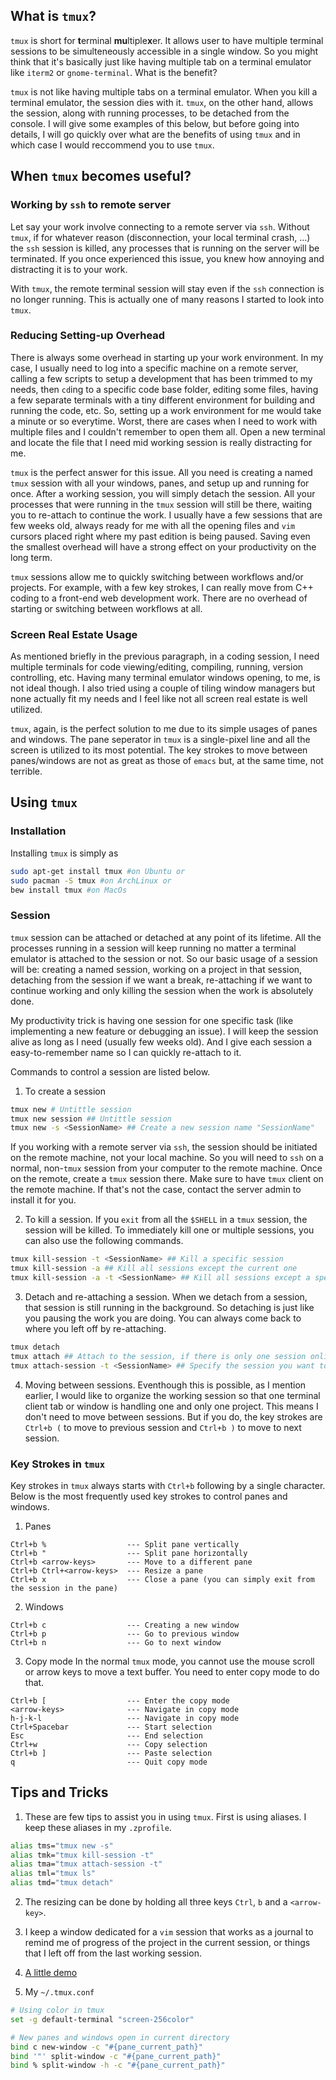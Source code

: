 ## What is `tmux`?

`tmux` is short for **t**erminal **mu**ltiple**x**er. It allows user to have multiple terminal sessions to be simulteneously accessible in a single window. So you might think that it's basically just like having multiple tab on a terminal emulator like `iterm2` or `gnome-terminal`. What is the benefit?

`tmux` is not like having multiple tabs on a terminal emulator. When you kill a terminal emulator, the session dies with it. `tmux`, on the other hand, allows the session, along with running processes, to be detached from the console. I will give some examples of this below, but before going into details, I will go quickly over what are the benefits of using `tmux` and in which case I would reccommend you to use `tmux`.


## When `tmux` becomes useful?

### Working by `ssh` to remote server

Let say your work involve connecting to a remote server via `ssh`. Without `tmux`, if for whatever reason (disconnection, your local terminal crash, ...) the `ssh` session is killed, any processes that is running on the server will be terminated. If you once experienced this issue, you knew how annoying and distracting it is to your work.

With `tmux`, the remote terminal session will stay even if the `ssh` connection is no longer running. This is actually one of many reasons I started to look into `tmux`. 

### Reducing Setting-up Overhead
There is always some overhead in starting up your work environment. In my case, I usually need to log into a specific machine on a remote server, calling a few scripts to setup a development that has been trimmed to my needs, then `cd`ing to a specific code base folder, editing some files, having a few separate terminals with a tiny different environment for building and running the code, etc. So, setting up a work environment for me would take a minute or so everytime. Worst, there are cases when I need to work with multiple files and I couldn't remember to open them all. Open a new terminal and locate the file that I need mid working session is really distracting for me.

`tmux` is the perfect answer for this issue. All you need is creating a named `tmux` session with all your windows, panes, and setup up and running for once. After a working session, you will simply detach the session. All your processes that were running in the `tmux` session will still be there, waiting you to re-attach to continue the work. I usually have a few sessions that are few weeks old, always ready for me with all the opening files and `vim` cursors placed right where my past edition is being paused. Saving even the smallest overhead will have a strong effect on your productivity on the long term.

`tmux` sessions allow me to quickly switching between workflows and/or projects. For example, with a few key strokes, I can really move from C++ coding to a front-end web development work. There are no overhead of starting or switching between workflows at all.

### Screen Real Estate Usage
As mentioned briefly in the previous paragraph, in a coding session, I need multiple terminals for code viewing/editing, compiling, running, version controlling, etc. Having many terminal emulator windows opening, to me, is not ideal though. I also tried using a couple of tiling window managers but none actually fit my needs and I feel like not all screen real estate is well utilized. 

`tmux`, again, is the perfect solution to me due to its simple usages of panes and windows. The pane seperator in `tmux` is a single-pixel line and all the screen is utilized to its most potential. The key strokes to move between panes/windows are not as great as those of `emacs` but, at the same time, not terrible. 

## Using `tmux`

### Installation
Installing `tmux` is simply as
```bash
sudo apt-get install tmux #on Ubuntu or
sudo pacman -S tmux #on ArchLinux or
bew install tmux #on MacOs
```
### Session
`tmux` session can be attached or detached at any point of its lifetime. All the processes running in a session will keep running no matter a terminal emulator is attached to the session or not. So our basic usage of a session will be: creating a named session, working on a project in that session, detaching from the session if we want a break, re-attaching if we want to continue working and only killing the session when the work is absolutely done.

My productivity trick is having one session for one specific task (like implementing a new feature or debugging an issue). I will keep the session alive as long as I need (usually few weeks old). And I give each session a easy-to-remember name so I can quickly re-attach to it.

Commands to control a session are listed below.
1. To create a session
```bash
tmux new # Untittle session
tmux new session ## Untittle session
tmux new -s <SessionName> ## Create a new session name "SessionName"
```
If you working with a remote server via `ssh`, the session should be initiated on the remote machine, not your local machine. So you will need to `ssh` on a normal, non-`tmux` session from your computer to the remote machine. Once on the remote, create a `tmux` session there. Make sure to have `tmux` client on the remote machine. If that's not the case, contact the server admin to install it for you.

2. To kill a session. If you `exit` from all the `$SHELL` in a `tmux` session, the session will be killed. To immediately kill one or multiple sessions, you can also use the following commands.
```bash
tmux kill-session -t <SessionName> ## Kill a specific session
tmux kill-session -a ## Kill all sessions except the current one
tmux kill-session -a -t <SessionName> ## Kill all sessions except a specific one
```

3. Detach and re-attaching a session. When we detach from a session, that session is still running in the background. So detaching is just like you pausing the work you are doing. You can always come back to where you left off by re-attaching.

```bash
tmux detach
tmux attach ## Attach to the session, if there is only one session online
tmux attach-session -t <SessionName> ## Specify the session you want to attach to
```

4. Moving between sessions. Eventhough this is possible, as I mention earlier, I would like to organize the working session so that one terminal client tab or window is handling one and only one project. This means I don't need to move between sessions. But if you do, the key strokes are `Ctrl+b (` to move to previous session and `Ctrl+b )` to move to next session.

### Key Strokes in `tmux`
Key strokes in `tmux` always starts with `Ctrl+b` following by a single character. Below is the most frequently used key strokes to control panes and windows. 

1. Panes
```
Ctrl+b %                  --- Split pane vertically
Ctrl+b "                  --- Split pane horizontally
Ctrl+b <arrow-keys>       --- Move to a different pane
Ctrl+b Ctrl+<arrow-keys>  --- Resize a pane
Ctrl+b x                  --- Close a pane (you can simply exit from the session in the pane)
```

2. Windows
```
Ctrl+b c                  --- Creating a new window
Ctrl+b p                  --- Go to previous window
Ctrl+b n                  --- Go to next window
```

3. Copy mode
In the normal `tmux` mode, you cannot use the mouse scroll or arrow keys to move a text buffer. You need to enter copy mode to do that.
```
Ctrl+b [                  --- Enter the copy mode
<arrow-keys>              --- Navigate in copy mode
h-j-k-l                   --- Navigate in copy mode
Ctrl+Spacebar             --- Start selection
Esc                       --- End selection
Ctrl+w                    --- Copy selection
Ctrl+b ]                  --- Paste selection
q                         --- Quit copy mode
```

## Tips and Tricks
1. These are few tips to assist you in using `tmux`. First is using aliases. I keep these aliases in my `.zprofile`.
```bash
alias tms="tmux new -s"
alias tmk="tmux kill-session -t"
alias tma="tmux attach-session -t"
alias tml="tmux ls"
alias tmd="tmux detach"
```

2. The resizing can be done by holding all three keys `Ctrl`, `b` and a `<arrow-key>`.

3. I keep a window dedicated for a `vim` session that works as a journal to remind me of progress of the project in the current session, or things that I left off from the last working session. 

4. [A little demo](https://www.youtube.com/watch?v=jdp55ixy7O4)

5. My `~/.tmux.conf`

```bash
# Using color in tmux
set -g default-terminal "screen-256color"

# New panes and windows open in current directory
bind c new-window -c "#{pane_current_path}"
bind '"' split-window -c "#{pane_current_path}"
bind % split-window -h -c "#{pane_current_path}"
```
